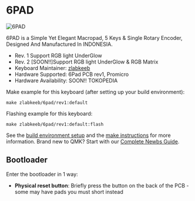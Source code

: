 # 6PAD

![6PAD](https://i.imgur.com/yt3dKCBh.jpeg)

6PAD is a Simple Yet Elegant Macropad, 5 Keys & Single Rotary Encoder, Designed And Manufactured In INDONESIA.

-   Rev. 1 Support RGB light UnderGlow
-   Rev. 2 [SOON!!]Support RGB light UnderGlow & RGB Matrix
-   Keyboard Maintainer: [zlabkeeb](https://github.com/zlabkeeb)
-   Hardware Supported: 6Pad PCB rev1, Promicro
-   Hardware Availability: SOON!! TOKOPEDIA

Make example for this keyboard (after setting up your build environment):

    make zlabkeeb/6pad/rev1:default

Flashing example for this keyboard:

    make zlabkeeb/6pad/rev1:default:flash

See the [build environment setup](https://docs.qmk.fm/#/getting_started_build_tools) and the [make instructions](https://docs.qmk.fm/#/getting_started_make_guide) for more information. Brand new to QMK? Start with our [Complete Newbs Guide](https://docs.qmk.fm/#/newbs).

## Bootloader

Enter the bootloader in 1 way:

-   **Physical reset button**: Briefly press the button on the back of the PCB - some may have pads you must short instead
